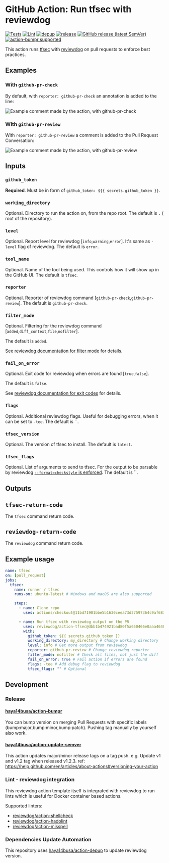 # GitHub Action: Run tfsec with reviewdog

[![Tests](https://github.com/reviewdog/action-tfsec/workflows/Tests/badge.svg)](https://github.com/reviewdog/action-tfsec/actions?query=workflow%3ATests)
[![Lint](https://github.com/reviewdog/action-tfsec/workflows/Lint/badge.svg)](https://github.com/reviewdog/action-tfsec/actions?query=workflow%Lint)
[![depup](https://github.com/reviewdog/action-tfsec/workflows/depup/badge.svg)](https://github.com/reviewdog/action-tfsec/actions?query=workflow%3Adepup)
[![release](https://github.com/reviewdog/action-tfsec/workflows/release/badge.svg)](https://github.com/reviewdog/action-tfsec/actions?query=workflow%3Arelease)
[![GitHub release (latest SemVer)](https://img.shields.io/github/v/release/reviewdog/action-tfsec?logo=github&sort=semver)](https://github.com/reviewdog/action-tfsec/releases)
[![action-bumpr supported](https://img.shields.io/badge/bumpr-supported-ff69b4?logo=github&link=https://github.com/haya14busa/action-bumpr)](https://github.com/haya14busa/action-bumpr)

This action runs [tfsec](https://github.com/liamg/tfsec) with
[reviewdog](https://github.com/reviewdog/reviewdog) on pull requests
to enforce best practices.

## Examples

### With `github-pr-check`

By default, with `reporter: github-pr-check` an annotation is added to
the line:

![Example comment made by the action, with github-pr-check](./example-github-pr-check.png)

### With `github-pr-review`

With `reporter: github-pr-review` a comment is added to
the Pull Request Conversation:

![Example comment made by the action, with github-pr-review](./example-github-pr-review.png)

## Inputs

### `github_token`

**Required**. Must be in form of `github_token: ${{ secrets.github_token }}`.

### `working_directory`

Optional. Directory to run the action on, from the repo root.
The default is `.` ( root of the repository).

### `level`

Optional. Report level for reviewdog [`info`,`warning`,`error`].
It's same as `-level` flag of reviewdog.
The default is `error`.

### `tool_name`

Optional. Name of the tool being used. This controls how it will show up in the GitHub UI.
The default is `tfsec`.

### `reporter`

Optional. Reporter of reviewdog command [`github-pr-check`,`github-pr-review`].
The default is `github-pr-check`.

### `filter_mode`

Optional. Filtering for the reviewdog command [`added`,`diff_context`,`file`,`nofilter`].

The default is `added`.

See [reviewdog documentation for filter mode](https://github.com/reviewdog/reviewdog/tree/master#filter-mode) for details.

### `fail_on_error`

Optional. Exit code for reviewdog when errors are found [`true`,`false`].

The default is `false`.

See [reviewdog documentation for exit codes](https://github.com/reviewdog/reviewdog/tree/master#exit-codes) for details.

### `flags`

Optional. Additional reviewdog flags. Useful for debugging errors, when it can be set to `-tee`.
The default is ``.

### `tfsec_version`

Optional. The version of tfsec to install.
The default is `latest`.

### `tfsec_flags`

Optional. List of arguments to send to tfsec.
For the output to be parsable by reviewdog [`--format=checkstyle` is enforced](./entrypoint.sh).
The default is ``.

## Outputs

## `tfsec-return-code`

The `tfsec` command return code.

## `reviewdog-return-code`

The `reviewdog` command return code.

## Example usage

```yml
name: tfsec
on: [pull_request]
jobs:
  tfsec:
    name: runner / tfsec
    runs-on: ubuntu-latest # Windows and macOS are also supported

    steps:
      - name: Clone repo
        uses: actions/checkout@11bd71901bbe5b1630ceea73d27597364c9af683 # v4.2.2

      - name: Run tfsec with reviewdog output on the PR
        uses: reviewdog/action-tfsec@dbb1b474921bad80f5a650466e0aaa4648d464fc # v1.28.6
        with:
          github_token: ${{ secrets.github_token }}
          working_directory: my_directory # Change working directory
          level: info # Get more output from reviewdog
          reporter: github-pr-review # Change reviewdog reporter
          filter_mode: nofilter # Check all files, not just the diff
          fail_on_error: true # Fail action if errors are found
          flags: -tee # Add debug flag to reviewdog
          tfsec_flags: "" # Optional
```

## Development

### Release

#### [haya14busa/action-bumpr](https://github.com/haya14busa/action-bumpr)

You can bump version on merging Pull Requests with specific labels (bump:major,bump:minor,bump:patch).
Pushing tag manually by yourself also work.

#### [haya14busa/action-update-semver](https://github.com/haya14busa/action-update-semver)

This action updates major/minor release tags on a tag push. e.g. Update v1 and v1.2 tag when released v1.2.3.
ref: <https://help.github.com/en/articles/about-actions#versioning-your-action>

### Lint - reviewdog integration

This reviewdog action template itself is integrated with reviewdog to run lints
which is useful for Docker container based actions.

Supported linters:

- [reviewdog/action-shellcheck](https://github.com/reviewdog/action-shellcheck)
- [reviewdog/action-hadolint](https://github.com/reviewdog/action-hadolint)
- [reviewdog/action-misspell](https://github.com/reviewdog/action-misspell)

### Dependencies Update Automation

This repository uses [haya14busa/action-depup](https://github.com/haya14busa/action-depup) to update
reviewdog version.
